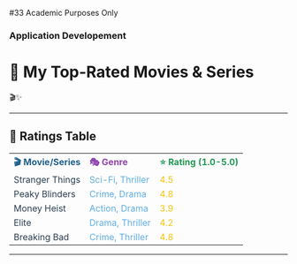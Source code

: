 #33 Academic Purposes Only
### Application Developement
# 🎥 **My Top-Rated Movies & Series**

🎬✨

---

## 📝 **Ratings Table**

<table>
  <tr>
    <th style="color: #1F618D; text-align: left;">🎬 Movie/Series</th>
    <th style="color: #8E44AD; text-align: left;">🎭 Genre</th>
    <th style="color: #229954; text-align: left;">⭐ Rating (1.0-5.0)</th>
  </tr>
  <tr>
    <td style="color: #2C3E50;">Stranger Things</td>
    <td style="color: #5DADE2;">Sci-Fi, Thriller</td>
    <td style="color: #F1C40F;">4.5</td>
  </tr>
  <tr>
    <td style="color: #2C3E50;">Peaky Blinders</td>
    <td style="color: #5DADE2;">Crime, Drama</td>
    <td style="color: #F1C40F;">4.8</td>
  </tr>
  <tr>
    <td style="color: #2C3E50;">Money Heist</td>
    <td style="color: #5DADE2;">Action, Drama</td>
    <td style="color: #F1C40F;">3.9</td>
  </tr>
  <tr>
    <td style="color: #2C3E50;">Elite</td>
    <td style="color: #5DADE2;">Drama, Thriller</td>
    <td style="color: #F1C40F;">4.2</td>
  </tr>
  <tr>
    <td style="color: #2C3E50;">Breaking Bad</td>
    <td style="color: #5DADE2;">Crime, Thriller</td>
    <td style="color: #F1C40F;">4.8</td>
  </tr>
</table>

---


